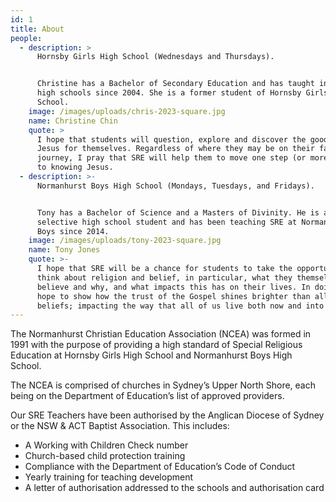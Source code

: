 ```yaml
---
id: 1
title: About
people:
  - description: >
      Hornsby Girls High School (Wednesdays and Thursdays).


      Christine has a Bachelor of Secondary Education and has taught in various
      high schools since 2004. She is a former student of Hornsby Girls High
      School.
    image: /images/uploads/chris-2023-square.jpg
    name: Christine Chin
    quote: >
      I hope that students will question, explore and discover the good news of
      Jesus for themselves. Regardless of where they may be on their faith
      journey, I pray that SRE will help them to move one step (or more!) closer
      to knowing Jesus.
  - description: >-
      Normanhurst Boys High School (Mondays, Tuesdays, and Fridays).


      Tony has a Bachelor of Science and a Masters of Divinity. He is a former
      selective high school student and has been teaching SRE at Normanhurst
      Boys since 2014.
    image: /images/uploads/tony-2023-square.jpg
    name: Tony Jones
    quote: >-
      I hope that SRE will be a chance for students to take the opportunity to
      think about religion and belief, in particular, what they themselves
      believe and why, and what impacts this has on their lives. In doing so, I
      hope to show how the trust of the Gospel shines brighter than all other
      beliefs; impacting the way that all of us live both now and into eternity.
---
```

The Normanhurst Christian Education Association (NCEA) was formed in 1991 with the purpose of providing a high standard of Special Religious Education at Hornsby Girls High School and Normanhurst Boys High School. 

The NCEA is comprised of churches in Sydney’s Upper North Shore, each being on the Department of Education’s list of approved providers.

Our SRE Teachers have been authorised by the Anglican Diocese of Sydney or the NSW & ACT Baptist Association. This includes: 

* A Working with Children Check number
* Church-based child protection training
* Compliance with the Department of Education’s Code of Conduct 
* Yearly training for teaching development
* A letter of authorisation addressed to the schools and authorisation card
